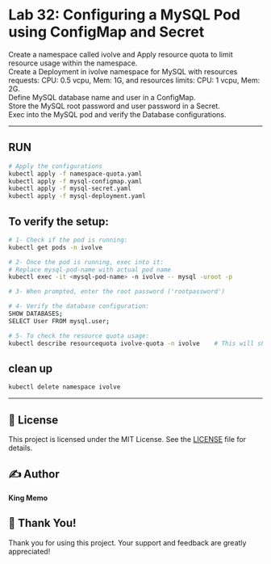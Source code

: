 # Lab 32: Configuring a MySQL Pod using ConfigMap and Secret

Create a namespace called ivolve and Apply resource quota to limit resource usage within the namespace.   
Create a Deployment in ivolve namespace for MySQL with resources requests: CPU: 0.5 vcpu, Mem: 1G, and resources limits: CPU: 1 vcpu, Mem: 2G.  
Define MySQL database name and user in a ConfigMap.   
Store the MySQL root password and user password in a Secret.  
Exec into the MySQL pod and verify the Database configurations.  


---

## RUN
```bash
# Apply the configurations
kubectl apply -f namespace-quota.yaml
kubectl apply -f mysql-configmap.yaml
kubectl apply -f mysql-secret.yaml
kubectl apply -f mysql-deployment.yaml
```

## To verify the setup:
```bash
# 1- Check if the pod is running:
kubectl get pods -n ivolve

# 2- Once the pod is running, exec into it:
# Replace mysql-pod-name with actual pod name
kubectl exec -it <mysql-pod-name> -n ivolve -- mysql -uroot -p

# 3- When prompted, enter the root password ('rootpassword')

# 4- Verify the database configuration:
SHOW DATABASES;
SELECT User FROM mysql.user;

# 5- To check the resource quota usage:
kubectl describe resourcequota ivolve-quota -n ivolve    # This will show you how much of the quota is being used by the MySQL deployment.
```

## clean up
```bash
kubectl delete namespace ivolve
```

---

## 📄 License
This project is licensed under the MIT License. See the [LICENSE](LICENSE) file for details.

## ✍️ Author
**King Memo**

## 🙏 Thank You!
Thank you for using this project. Your support and feedback are greatly appreciated!

